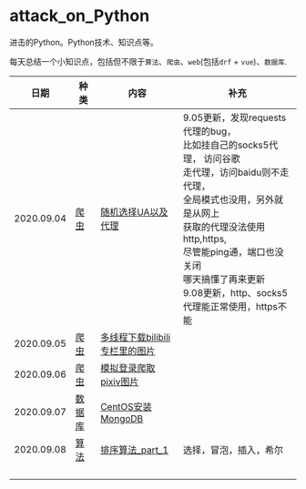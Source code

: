 # attack_on_Python
进击的Python。Python技术、知识点等。

每天总结一个小知识点，包括但不限于`算法`、`爬虫`、`web`(包括`drf` + `vue`)、`数据库`.

| 日期       | 种类                 | 内容                                                   | 补充                                                         |
| ---------- | -------------------- | ------------------------------------------------------ | ------------------------------------------------------------ |
| 2020.09.04 | [爬虫](./spider)     | [随机选择UA以及代理](./spider/random_ua_proxies.py)    | 9.05更新，发现requests代理的bug，<br />比如挂自己的socks5代理， 访问谷歌<br />走代理，访问baidu则不走代理，<br />全局模式也没用，另外就是从网上<br />获取的代理没法使用http,https,<br />尽管能ping通，端口也没关闭<br />哪天搞懂了再来更新<br />9.08更新，http、socks5代理能正常使用，https不能 |
| 2020.09.05 | [爬虫](./spider)     | [多线程下载bilibili专栏里的图片](./spider/bilibili.py) |                                                              |
| 2020.09.06 | [爬虫](./spider)     | [模拟登录爬取pixiv图片](./spider/pixiv.py)             |                                                              |
| 2020.09.07 | [数据库](./database) | [CentOS安装MongoDB](./database/CentOS安装MongoDB.md)   |                                                              |
| 2020.09.08 | [算法](./algorithm)  | [排序算法_part_1](./algorithm/sort_part_1.py)          | 选择，冒泡，插入，希尔                                       |
|            |                      |                                                        |                                                              |
|            |                      |                                                        |                                                              |
|            |                      |                                                        |                                                              |
|            |                      |                                                        |                                                              |

